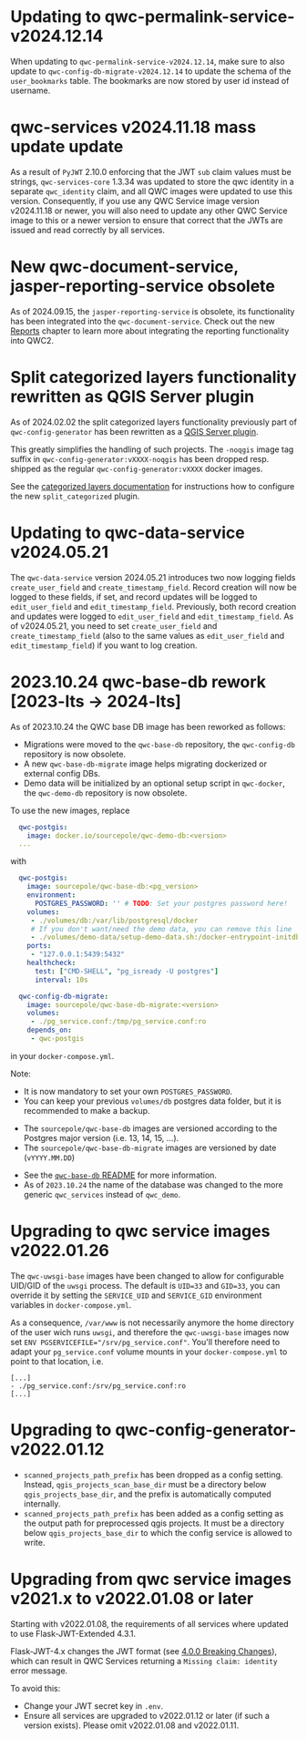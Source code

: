 # Updating to qwc-permalink-service-v2024.12.14

When updating to `qwc-permalink-service-v2024.12.14`, make sure to also update to `qwc-config-db-migrate-v2024.12.14` to update the schema of the `user_bookmarks` table. The bookmarks are now stored by user id instead of username.

# qwc-services v2024.11.18 mass update update

As a result of `PyJWT` 2.10.0 enforcing that the JWT `sub` claim values must be strings, `qwc-services-core` 1.3.34 was updated to store the qwc identity in a separate `qwc_identity` claim, and all QWC images were updated to use this version. Consequently, if you use any QWC Service image version v2024.11.18 or newer, you will also need to update any other QWC Service image to this or a newer version to ensure that correct that the JWTs are issued and read correctly by all services.

# New qwc-document-service, jasper-reporting-service obsolete

As of 2024.09.15, the `jasper-reporting-service` is obsolete, its functionality has been integrated into the `qwc-document-service`. Check out the new [Reports](../topics/Reports.md) chapter to learn more about integrating the reporting functionality into QWC2.

# Split categorized layers functionality rewritten as QGIS Server plugin

As of 2024.02.02 the split categorized layers functionality previously part of `qwc-config-generator` has been rewritten as a [QGIS Server plugin](https://github.com/qwc-services/qwc-qgis-server-plugins/tree/main/split_categorized).

This greatly simplifies the handling of such projects. The `-noqgis` image tag suffix in `qwc-config-generator:vXXXX-noqgis` has been dropped resp. shipped as the regular `qwc-config-generator:vXXXX` docker images.

See the [categorized layers documentation](https://qwc-services.github.io/master/configuration/ThemesConfiguration/#split-categorized-layers) for instructions how to configure the new `split_categorized` plugin.

# Updating to qwc-data-service v2024.05.21

The `qwc-data-service` version 2024.05.21 introduces two now logging fields `create_user_field` and `create_timestamp_field`. Record creation will now be logged to these fields, if set, and record updates will be logged to `edit_user_field` and `edit_timestamp_field`. Previously, both record creation and updates were logged to `edit_user_field` and `edit_timestamp_field`. As of v2024.05.21, you need to set `create_user_field` and `create_timestamp_field` (also to the same values as `edit_user_field` and `edit_timestamp_field`) if you want to log creation.

# 2023.10.24 qwc-base-db rework \[2023-lts &rarr; 2024-lts\]

As of 2023.10.24 the QWC base DB image has been reworked as follows:

* Migrations were moved to the `qwc-base-db` repository, the `qwc-config-db` repository is now obsolete.
* A new `qwc-base-db-migrate` image helps migrating dockerized or external config DBs.
* Demo data will be initialized by an optional setup script in `qwc-docker`, the `qwc-demo-db` repository is now obsolete.

To use the new images, replace

```yml
  qwc-postgis:
    image: docker.io/sourcepole/qwc-demo-db:<version>
  ...
```

with

```yml
  qwc-postgis:
    image: sourcepole/qwc-base-db:<pg_version>
    environment:
      POSTGRES_PASSWORD: '' # TODO: Set your postgres password here!
    volumes:
     - ./volumes/db:/var/lib/postgresql/docker
     # If you don't want/need the demo data, you can remove this line
     - ./volumes/demo-data/setup-demo-data.sh:/docker-entrypoint-initdb.d/2_setup-demo-data.sh
    ports:
     - "127.0.0.1:5439:5432"
    healthcheck:
      test: ["CMD-SHELL", "pg_isready -U postgres"]
      interval: 10s

  qwc-config-db-migrate:
    image: sourcepole/qwc-base-db-migrate:<version>
    volumes:
     - ./pg_service.conf:/tmp/pg_service.conf:ro
    depends_on:
     - qwc-postgis
```

in your `docker-compose.yml`.

Note:

- It is now mandatory to set your own `POSTGRES_PASSWORD`.
- You can keep your previous `volumes/db` postgres data folder, but it is recommended to make a backup.
* The `sourcepole/qwc-base-db` images are versioned according to the Postgres major version (i.e. 13, 14, 15, ...).
* The `sourcepole/qwc-base-db-migrate` images are versioned by date (`vYYYY.MM.DD`)
- See the [`qwc-base-db` README](https://github.com/qwc-services/qwc-base-db) for more information.
- As of `2023.10.24` the name of the database was changed to the more generic `qwc_services` instead of `qwc_demo`.

# Upgrading to qwc service images v2022.01.26

The `qwc-uwsgi-base` images have been changed to allow for configurable UID/GID of the `uwsgi` process. The default is `UID=33` and `GID=33`, you can override it by setting the `SERVICE_UID` and `SERVICE_GID` environment variables in `docker-compose.yml`.

As a consequence, `/var/www` is not necessarily anymore the home directory of the user wich runs `uwsgi`, and therefore the `qwc-uwsgi-base` images now set `ENV PGSERVICEFILE="/srv/pg_service.conf"`. You'll therefore need to adapt your `pg_service.conf` volume mounts in your `docker-compose.yml` to point to that location, i.e.

    [...]
    - ./pg_service.conf:/srv/pg_service.conf:ro
    [...]

# Upgrading to qwc-config-generator-v2022.01.12

- `scanned_projects_path_prefix` has been dropped as a config setting. Instead, `qgis_projects_scan_base_dir` must be a directory below `qgis_projects_base_dir`, and the prefix is automatically computed internally.
- `scanned_projects_path_prefix` has been added as a config setting as the output path for preprocessed qgis projects. It must be a directory below `qgis_projects_base_dir` to which the config service is allowed to write.

# Upgrading from qwc service images v2021.x to v2022.01.08 or later

Starting with v2022.01.08, the requirements of all services where updated to use Flask-JWT-Extended 4.3.1.

Flask-JWT-4.x changes the JWT format (see [4.0.0 Breaking Changes](https://flask-jwt-extended.readthedocs.io/en/stable/v4_upgrade_guide/#encoded-jwt-changes-important)), which can result in QWC Services returning a `Missing claim: identity` error message.

To avoid this:
* Change your JWT secret key in `.env`.
* Ensure all services are upgraded to v2022.01.12 or later (if such a version exists). Please omit v2022.01.08 and v2022.01.11.
